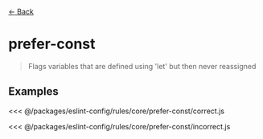 [&#x2190; Back](./)
# prefer-const <badge text="warn" type="warn" vertical="middle"/>

> Flags variables that are defined using 'let' but then never reassigned


## Examples

<code-highlight>
 
<div slot="correct">

<<< @/packages/eslint-config/rules/core/prefer-const/correct.js

</div>

 
<div slot="incorrect">

<<< @/packages/eslint-config/rules/core/prefer-const/incorrect.js

</div>

 
</code-highlight>

